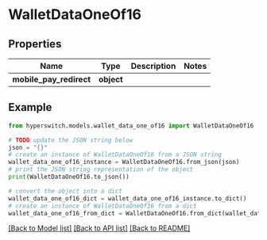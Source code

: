 # WalletDataOneOf16


## Properties

Name | Type | Description | Notes
------------ | ------------- | ------------- | -------------
**mobile_pay_redirect** | **object** |  | 

## Example

```python
from hyperswitch.models.wallet_data_one_of16 import WalletDataOneOf16

# TODO update the JSON string below
json = "{}"
# create an instance of WalletDataOneOf16 from a JSON string
wallet_data_one_of16_instance = WalletDataOneOf16.from_json(json)
# print the JSON string representation of the object
print(WalletDataOneOf16.to_json())

# convert the object into a dict
wallet_data_one_of16_dict = wallet_data_one_of16_instance.to_dict()
# create an instance of WalletDataOneOf16 from a dict
wallet_data_one_of16_from_dict = WalletDataOneOf16.from_dict(wallet_data_one_of16_dict)
```
[[Back to Model list]](../README.md#documentation-for-models) [[Back to API list]](../README.md#documentation-for-api-endpoints) [[Back to README]](../README.md)


